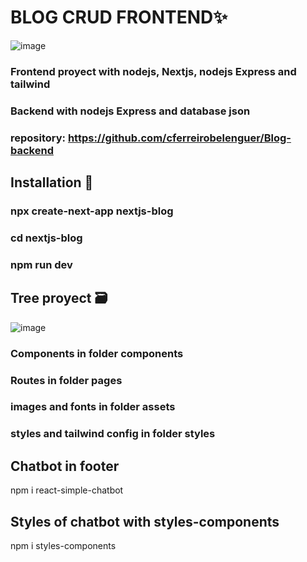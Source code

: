
# BLOG CRUD FRONTEND✨
![image](https://user-images.githubusercontent.com/88061350/180025774-1b0cb7fa-a50b-4e6a-acbd-80f9f5394c66.png)

### Frontend proyect with nodejs, Nextjs, nodejs Express and tailwind
### Backend with nodejs Express and database json
### repository: https://github.com/cferreirobelenguer/Blog-backend

## Installation 🔧

### npx create-next-app nextjs-blog
### cd nextjs-blog
### npm run dev

## Tree proyect 🗃️

![image](https://user-images.githubusercontent.com/88061350/180032497-61441160-c25d-4f09-b31c-22cc12a79de6.png)

### Components in folder components
### Routes in folder pages
### images and fonts in folder assets
### styles and tailwind config in folder styles

## Chatbot in footer

npm i react-simple-chatbot

## Styles of chatbot with styles-components

npm i styles-components
